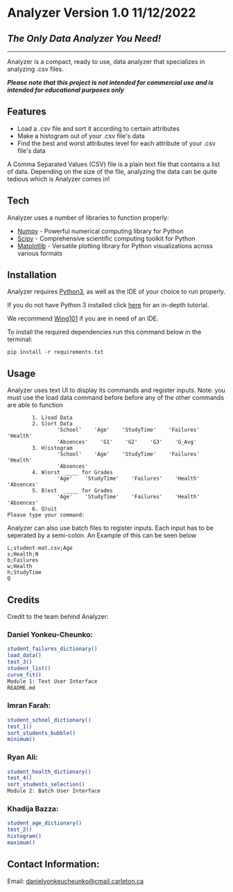 # Analyzer Version 1.0 11/12/2022

## _The Only Data Analyzer You Need!_

---

Analyzer is a compact, ready to use, data analyzer that specializes in analyzing .csv files.

_**Please note that this project is not intended for commercial use and is intended for educational purposes only**_

## Features

- Load a .csv file and sort it according to certain attributes
- Make a histogram out of your .csv file's data
- Find the best and worst attributes level for each attribute of your .csv file's data

A Comma Separated Values (CSV) file is a plain text file that contains a list of data. Depending on the size of the file, analyzing the data can be quite tedious which is Analyzer comes in!

## Tech

Analyzer uses a number of libraries to function properly:

- [Numpy] - Powerful numerical computing library for Python
- [Scipy] - Comprehensive scientific computing toolkit for Python
- [Matplotlib] - Versatile plotting library for Python visualizations across various formats

## Installation

Analyzer requires [Python3], as well as the IDE of your choice to run properly.

If you do not have Python 3 installed click [here] for an in-depth tutorial.

We recommend [Wing101] if you are in need of an IDE.

To install the required dependencies run this command below in the terminal:

```
pip install -r requirements.txt
```

## Usage

Analyzer uses text UI to display its commands and register inputs.
Note: you must use the load data command before before any of the other commands are able to function

```
        1. L)oad Data
        2. S)ort Data
                'School'    'Age'    'StudyTime'    'Failures'    'Health'
                'Absences'    'G1'    'G2'    'G3'    'G_Avg'
        3. H)istogram
                'School'    'Age'    'StudyTime'    'Failures'    'Health'
                'Absences'
        4. W)orst _____ for Grades
                'Age'    'StudyTime'    'Failures'    'Health'    'Absences'
        5. B)est  _____ for Grades
                'Age'    'StudyTime'    'Failures'    'Health'    'Absences'
        6. Q)uit
Please type your command:
```

Analyzer can also use batch files to register inputs.
Each input has to be seperated by a semi-colon.
An Example of this can be seen below

```
L;student-mat.csv;Age
s;Health;N
b;Failures
w;Health
h;StudyTime
Q
```

## Credits

Credit to the team behind Analyzer:

### Daniel Yonkeu-Cheunko:

```sh
student_failures_dictionary()
load_data()
test_3()
student_list()
curve_fit()
Module 1: Text User Interface
README.md
```

### Imran Farah:

```sh
student_school_dictionary()
test_1()
sort_students_bubble()
minimum()
```

### Ryan Ali:

```sh
student_health_dictionary()
test_4()
sort_students_selection()
Module 2: Batch User Interface
```

### Khadija Bazza:

```sh
student_age_dictionary()
test_2()
histogram()
maximum()
```

## Contact Information:

Email: danielyonkeucheunko@cmail.carleton.ca

[Python3]: https://www.python.org/downloads/
[here]: https://www.digitalocean.com/community/tutorials/install-python-windows-10
[Wing101]: https://wingware.com/downloads/wing-101
[Numpy]: https://numpy.org/install/
[Scipy]: https://scipy.org/install/
[Matplotlib]: https://matplotlib.org/stable/users/installing/index.html
